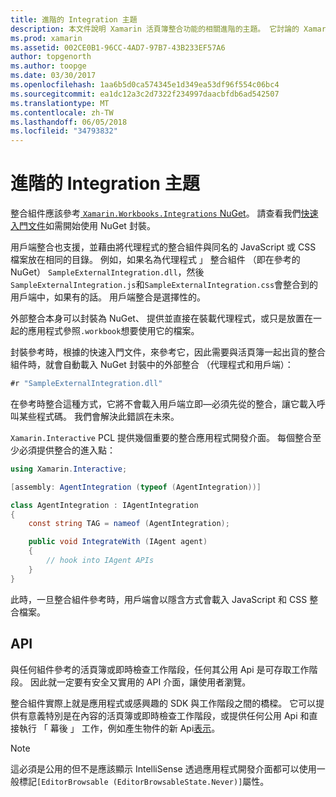 ```yaml
---
title: 進階的 Integration 主題
description: 本文件說明 Xamarin 活頁簿整合功能的相關進階的主題。 它討論的 Xamarin.Workbook.Integrations NuGet 套件和應用程式開發介面公開在 Xamarin 活頁簿中。
ms.prod: xamarin
ms.assetid: 002CE0B1-96CC-4AD7-97B7-43B233EF57A6
author: topgenorth
ms.author: toopge
ms.date: 03/30/2017
ms.openlocfilehash: 1aa6b5d0ca574345e1d349ea53df96f554c06bc4
ms.sourcegitcommit: ea1dc12a3c2d7322f234997daacbfdb6ad542507
ms.translationtype: MT
ms.contentlocale: zh-TW
ms.lasthandoff: 06/05/2018
ms.locfileid: "34793832"
---
```

# <a name="advanced-integration-topics"></a>進階的 Integration 主題

整合組件應該參考[ `Xamarin.Workbooks.Integrations` NuGet][nuget]。 請查看我們[快速入門文件](~/tools/workbooks/sdk/index.md)如需開始使用 NuGet 封裝。

用戶端整合也支援，並藉由將代理程式的整合組件與同名的 JavaScript 或 CSS 檔案放在相同的目錄。 例如，如果名為代理程式 」 整合組件 （即在參考的 NuGet） `SampleExternalIntegration.dll`，然後`SampleExternalIntegration.js`和`SampleExternalIntegration.css`會整合到的用戶端中，如果有的話。 用戶端整合是選擇性的。

外部整合本身可以封裝為 NuGet、 提供並直接在裝載代理程式，或只是放置在一起的應用程式參照`.workbook`想要使用它的檔案。

封裝參考時，根據的快速入門文件，來參考它，因此需要與活頁簿一起出貨的整合組件時，就會自動載入 NuGet 封裝中的外部整合 （代理程式和用戶端）：

```csharp
#r "SampleExternalIntegration.dll"
```

在參考時整合這種方式，它將不會載入用戶端立即&mdash;必須先從的整合，讓它載入呼叫某些程式碼。 我們會解決此錯誤在未來。

`Xamarin.Interactive` PCL 提供幾個重要的整合應用程式開發介面。 每個整合至少必須提供整合的進入點：

```csharp
using Xamarin.Interactive;

[assembly: AgentIntegration (typeof (AgentIntegration))]

class AgentIntegration : IAgentIntegration
{
    const string TAG = nameof (AgentIntegration);

    public void IntegrateWith (IAgent agent)
    {
        // hook into IAgent APIs
    }
}
```

此時，一旦整合組件參考時，用戶端會以隱含方式會載入 JavaScript 和 CSS 整合檔案。

## <a name="apis"></a>API

與任何組件參考的活頁簿或即時檢查工作階段，任何其公用 Api 是可存取工作階段。 因此就一定要有安全又實用的 API 介面，讓使用者瀏覽。

整合組件實際上就是應用程式或感興趣的 SDK 與工作階段之間的橋樑。 它可以提供有意義特別是在內容的活頁簿或即時檢查工作階段，或提供任何公用 Api 和直接執行 「 幕後 」 工作，例如產生物件的新 Api[表示](~/tools/workbooks/sdk/representations.md)。

> [!NOTE]
> 這必須是公用的但不是應該顯示 IntelliSense 透過應用程式開發介面都可以使用一般標記`[EditorBrowsable (EditorBrowsableState.Never)]`屬性。

[nuget]: https://nuget.org/packages/Xamarin.Workbooks.Integration
